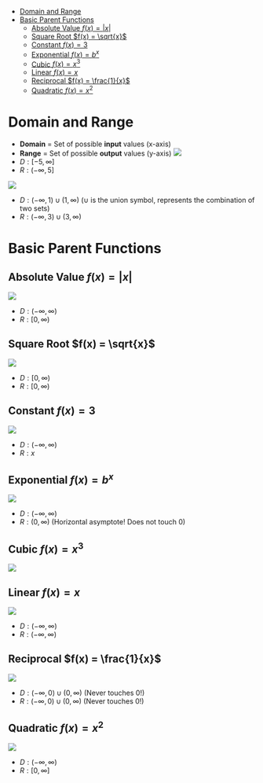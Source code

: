 - [Domain and Range](#domain-and-range)
- [Basic Parent Functions](#basic-parent-functions)
	- [Absolute Value $f(x) = |x|$](#absolute-value-fx--x)
	- [Square Root  $f(x) = \sqrt{x}$](#square-root--fx--%5Csqrtx)
	- [Constant $f(x) = 3$](#constant-fx--3)
	- [Exponential $f(x) = b^x$](#exponential-fx--b%5Ex)
	- [Cubic $f(x) = x^3$](#cubic-fx--x%5E3)
	- [Linear $f(x) = x$](#linear-fx--x)
	- [Reciprocal $f(x) = \frac{1}{x}$](#reciprocal-fx--%5Cfrac1x)
	- [Quadratic $f(x) = x^2$](#quadratic-fx--x%5E2)


# Domain and Range
- **Domain** = Set of possible **input** values (x-axis)
- **Range** = Set of possible **output** values (y-axis)
![](Pasted%20image%2020230619185312.png)
- $D: [-5, \infty]$
- $R: (-\infty, 5]$

![](Pasted%20image%2020230619185401.png)
- $D: (-\infty, 1) \cup (1, \infty)$ ($\cup$ is the union symbol, represents the combination of two sets)
- $R: (-\infty, 3) \cup (3, \infty)$


# Basic Parent Functions
## Absolute Value $f(x) = |x|$
![](Pasted%20image%2020230619185845.png)

- $D: (-\infty, \infty)$
- $R: [0, \infty)$

## Square Root  $f(x) = \sqrt{x}$
![](Pasted%20image%2020230619185859.png)

- $D: [0, \infty)$
- $R: [0, \infty)$

## Constant $f(x) = 3$
![](Pasted%20image%2020230619185925.png)

- $D: (-\infty, \infty)$
- $R: x$

## Exponential $f(x) = b^x$
![](Pasted%20image%2020230619185937.png)
- $D: (-\infty, \infty)$
- $R: (0, \infty)$ (Horizontal asymptote! Does not touch 0)

## Cubic $f(x) = x^3$
![](Pasted%20image%2020230619185951.png)

## Linear $f(x) = x$
![](Pasted%20image%2020230619190002.png)

- $D: (-\infty, \infty)$
- $R: (-\infty, \infty)$

## Reciprocal $f(x) = \frac{1}{x}$
![](Pasted%20image%2020230619190157.png)
- $D:(-\infty, 0) \cup (0, \infty)$  (Never touches 0!)
- $R:(-\infty, 0) \cup (0, \infty)$  (Never touches 0!)



## Quadratic $f(x) = x^2$
![](Pasted%20image%2020230619190206.png)

- $D: (-\infty, \infty)$
- $R: [0, \infty]$